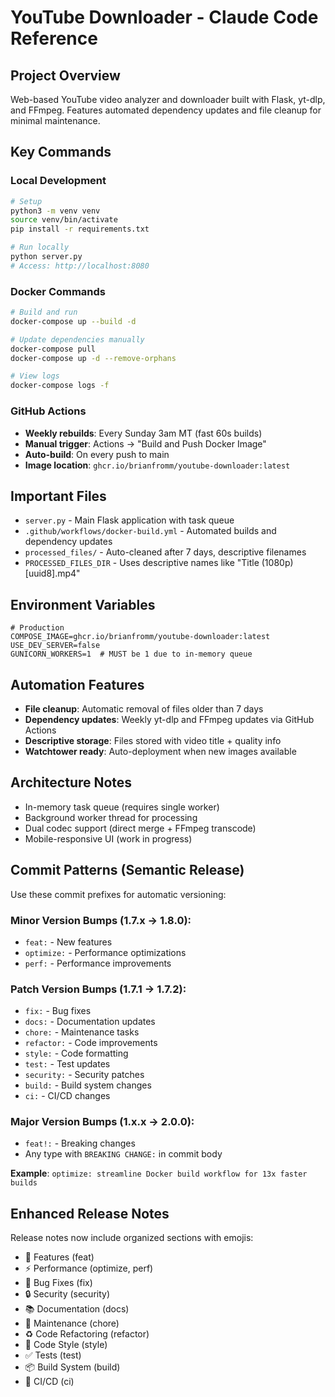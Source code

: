 # YouTube Downloader - Claude Code Reference

## Project Overview
Web-based YouTube video analyzer and downloader built with Flask, yt-dlp, and FFmpeg. Features automated dependency updates and file cleanup for minimal maintenance.

## Key Commands

### Local Development
```bash
# Setup
python3 -m venv venv
source venv/bin/activate
pip install -r requirements.txt

# Run locally
python server.py
# Access: http://localhost:8080
```

### Docker Commands
```bash
# Build and run
docker-compose up --build -d

# Update dependencies manually
docker-compose pull
docker-compose up -d --remove-orphans

# View logs
docker-compose logs -f
```

### GitHub Actions
- **Weekly rebuilds**: Every Sunday 3am MT (fast 60s builds)
- **Manual trigger**: Actions → "Build and Push Docker Image"
- **Auto-build**: On every push to main
- **Image location**: `ghcr.io/brianfromm/youtube-downloader:latest`

## Important Files
- `server.py` - Main Flask application with task queue
- `.github/workflows/docker-build.yml` - Automated builds and dependency updates
- `processed_files/` - Auto-cleaned after 7 days, descriptive filenames
- `PROCESSED_FILES_DIR` - Uses descriptive names like "Title (1080p) [uuid8].mp4"

## Environment Variables
```env
# Production
COMPOSE_IMAGE=ghcr.io/brianfromm/youtube-downloader:latest
USE_DEV_SERVER=false
GUNICORN_WORKERS=1  # MUST be 1 due to in-memory queue
```

## Automation Features
- **File cleanup**: Automatic removal of files older than 7 days
- **Dependency updates**: Weekly yt-dlp and FFmpeg updates via GitHub Actions
- **Descriptive storage**: Files stored with video title + quality info
- **Watchtower ready**: Auto-deployment when new images available

## Architecture Notes
- In-memory task queue (requires single worker)
- Background worker thread for processing
- Dual codec support (direct merge + FFmpeg transcode)
- Mobile-responsive UI (work in progress)

## Commit Patterns (Semantic Release)
Use these commit prefixes for automatic versioning:

### Minor Version Bumps (1.7.x → 1.8.0):
- `feat:` - New features
- `optimize:` - Performance optimizations
- `perf:` - Performance improvements

### Patch Version Bumps (1.7.1 → 1.7.2):
- `fix:` - Bug fixes
- `docs:` - Documentation updates
- `chore:` - Maintenance tasks
- `refactor:` - Code improvements
- `style:` - Code formatting
- `test:` - Test updates
- `security:` - Security patches
- `build:` - Build system changes
- `ci:` - CI/CD changes

### Major Version Bumps (1.x.x → 2.0.0):
- `feat!:` - Breaking changes
- Any type with `BREAKING CHANGE:` in commit body

**Example**: `optimize: streamline Docker build workflow for 13x faster builds`

## Enhanced Release Notes
Release notes now include organized sections with emojis:
- 🚀 Features (feat)
- ⚡ Performance (optimize, perf) 
- 🐛 Bug Fixes (fix)
- 🔒 Security (security)
- 📚 Documentation (docs)
- 🔧 Maintenance (chore)
- ♻️ Code Refactoring (refactor)
- 💎 Code Style (style)
- ✅ Tests (test)
- 📦 Build System (build)
- 🔄 CI/CD (ci)